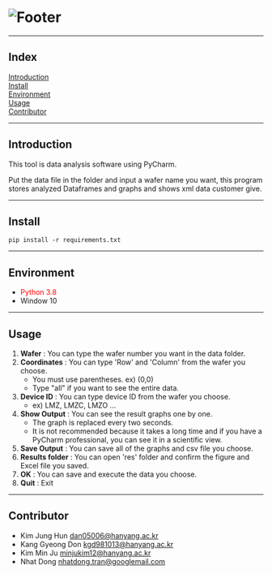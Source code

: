 # ![Footer](https://capsule-render.vercel.app/api?type=waving&color=auto&height=200&section=footer&text=Programming%20for%20Engineer%20II%20Group%20B2&fontSize=40&)

***

## Index
[Introduction](#Introduction)   
[Install](#Install)  
[Environment](#Environment)  
[Usage](#Usage)  
[Contributor](#Contributor)  
***

## Introduction
This tool is data analysis software using PyCharm. 

Put the data file in the folder and input a wafer name you want, 
this program stores analyzed Dataframes and graphs and shows xml data customer give.

***

## Install
 ```
pip install -r requirements.txt
 ```
***

## Environment
* <span style="color:red">Python 3.8</span>
* Window 10

***

## Usage
1. **Wafer** : You can type the wafer number you want in the data folder.
2. **Coordinates** : You can type 'Row' and 'Column' from the wafer you choose.
   * You must use parentheses. ex) (0,0) 
   * Type "all" if you want to see the entire data.
3. **Device ID** : You can type device ID from the wafer you choose.
   * ex) LMZ, LMZC, LMZO ...
4. **Show Output** : You can see the result graphs one by one.
   * The graph is replaced every two seconds.
   * It is not recommended because it takes a long time and if you have a PyCharm professional, you can see it in a scientific view.
5. **Save Output** : You can save all of the graphs and csv file you choose.
6. **Results folder** : You can open 'res' folder and confirm the figure and Excel file you saved.
7. **OK** : You can save and execute the data you choose.
8. **Quit** : Exit
***

## Contributor
* Kim Jung Hun              dan05006@hanyang.ac.kr
* Kang Gyeong Don           kgd981013@hanyang.ac.kr  
* Kim Min Ju                minjukim12@hanyang.ac.kr  
* Nhat Dong                 nhatdong.tran@googlemail.com 
